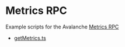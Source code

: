 # Metrics RPC

Example scripts for the Avalanche [Metrics RPC](https://docs.avax.network/build/avalanchego-apis/metrics-api)

* [getMetrics.ts](./getMetrics.ts)